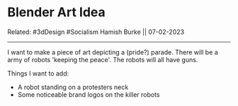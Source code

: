 # Blender Art Idea

Related: #3dDesign #Socialism 
Hamish Burke || 07-02-2023
***

I want to make a piece of art depicting a (pride?) parade. There will be a army of robots 'keeping the peace'. The robots will all have guns.

Things I want to add:
- A robot standing on a protesters neck
- Some noticeable brand logos on the killer robots
